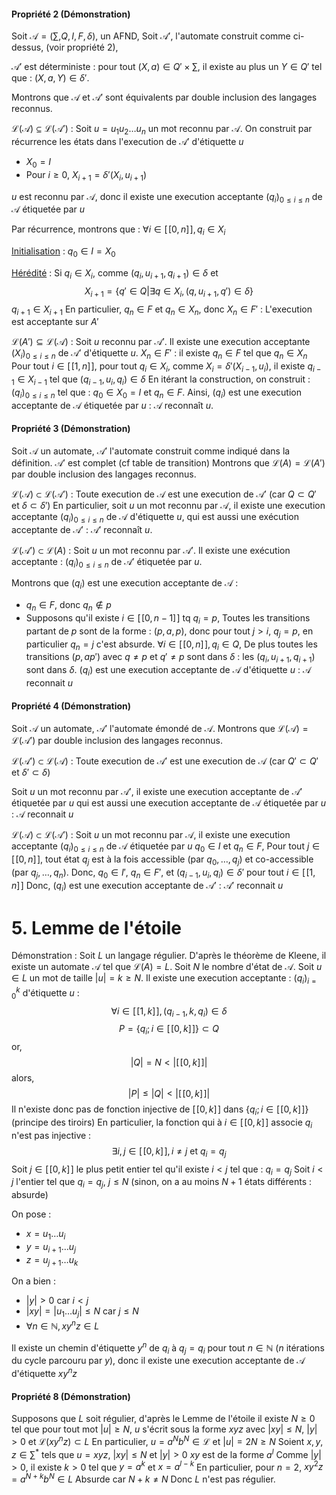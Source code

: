 #### Propriété 2 (Démonstration)
Soit $\mathcal{A} = (\sum, Q, I, F, \delta)$, un AFND, 
Soit $\mathcal{A}'$, l'automate construit comme ci-dessus, (voir propriété 2),

$\mathcal{A}'$ est déterministe : pour tout $(X, a) \in Q' \times \sum$, il existe au plus un $Y \in Q'$ tel que : $(X, a, Y) \in \delta'$. 

Montrons que $\mathcal{A}$ et $\mathcal{A}'$ sont équivalents par double inclusion des langages reconnus. 

$\mathcal{L}(\mathcal{A}) \subseteq \mathcal{L}(\mathcal{A}')$ : Soit $u = u_{1}u_{2}\dots u_{n}$ un mot reconnu par $\mathcal{A}$.
On construit par récurrence les états dans l'execution de $\mathcal{A}'$ d'étiquette $u$
- $X_{0} = I$
- Pour $i \geq 0$, $X_{i+1} = \delta'(X_{i}, u_{i+1})$

$u$ est reconnu par $\mathcal{A}$, donc il existe une execution acceptante $(q_{i})_{0 \leq i \leq n}$ de $\mathcal{A}$ étiquetée par $u$

Par récurrence, montrons que : $\forall i \in [\![0, n]\!], q_{i} \in X_{i}$

<u>Initialisation</u> :
$q_{0} \in I = X_{0}$ 

<u>Hérédité</u> : 
Si $q_{i} \in X_{i}$, comme $(q_{i}, u_{i+1}, q_{i+1}) \in \delta$ et
$$X_{i+1} = \{ q' \in Q | \exists q \in X_{i}, (q, u_{i+1}, q') \in \delta\}$$
$q_{i+1} \in X_{i+1}$
En particulier, $q_{n} \in F$ et $q_{n} \in X_{n}$, donc $X_{n} \in F'$ : 
L'execution est acceptante sur $A'$

$\mathcal{L}(A') \subseteq \mathcal{L}(\mathcal{A})$ : 
Soit $u$ reconnu par $\mathcal{A}'$.
Il existe une execution acceptante $(X_{i})_{0 \leq i \leq n}$ de $\mathcal{A}'$ d'étiquette $u$. 
$X_{n} \in F'$ : il existe $q_{n} \in F$ tel que $q_{n} \in X_{n}$
Pour tout $i \in [\![1,n]\!]$, pour tout $q_{i} \in X_{i}$, comme $X_{i} = \delta'(X_{i-1}, u_{i})$, il existe $q_{i-1} \in X_{i-1}$ tel que $(q_{i-1}, u_{i}, q_{i}) \in \delta$
En itérant la construction, on construit : $(q_{i})_{0 \leq i \leq n}$ tel que : $q_{0} \in X_{0} = I$ et $q_{n} \in F$.
Ainsi, $(q_{i})$ est une execution acceptante de $\mathcal{A}$ étiquetée par $u$ : $\mathcal{A}$ reconnaît $u$.

#### Propriété 3 (Démonstration)
Soit $\mathcal{A}$ un automate, $\mathcal{A}'$ l'automate construit comme indiqué dans la définition. 
$\mathcal{A}'$ est complet (cf table de transition)
Montrons que $\mathcal{L}(A) = \mathcal{L}(A')$ par double inclusion des langages reconnus. 

$\mathcal{L}(\mathcal{A}) \subset \mathcal{L}(\mathcal{A}')$ : Toute execution de $\mathcal{A}$ est une execution de $\mathcal{A}'$ (car $Q \subset Q'$ et $\delta \subset \delta'$)
En particulier, soit $u$ un mot reconnu par $\mathcal{A}$, il existe une execution acceptante $(q_{i})_{0 \leq i \leq n}$ de $\mathcal{A}$ d'étiquette $u$, qui est aussi une exécution acceptante de $\mathcal{A}'$ : $\mathcal{A}'$ reconnaît $u$. 

$\mathcal{L}(\mathcal{A}') \subset \mathcal{L}(A)$ : Soit $u$ un mot reconnu par $\mathcal{A}'$.
Il existe une exécution acceptante : $(q_{i})_{0 \leq i \leq n}$ de $\mathcal{A}'$ étiquetée par $u$.

Montrons que $(q_{i})$ est une execution acceptante de $\mathcal{A}$ : 
- $q_{n} \in F$, donc $q_{n} \not\in p$
- Supposons qu'il existe $i \in [\![0, n-1]\!]$ tq $q_{i} = p$,
  Toutes les transitions partant de $p$ sont de la forme : $(p, a, p)$, donc pour tout $j>i$, $q_{j}=p$, en particulier $q_{n} = j$ c'est absurde. 
  $\forall i \in [\![0, n]\!], q_{i} \in Q$, 
  De plus toutes les transitions $(p, a p')$ avec $q \neq p$ et $q' \neq p$ sont dans $\delta$ : les $(q_{i}, u_{i+1}, q_{i+1})$ sont dans $\delta$.
  $(q_{i})$ est une execution acceptante de $\mathcal{A}$ d'étiquette $u$ : $\mathcal{A}$ reconnait $u$

#### Propriété 4 (Démonstration)
Soit $\mathcal{A}$ un automate, $\mathcal{A}'$ l'automate émondé de $\mathcal{A}$.
Montrons que $\mathcal{L}(\mathcal{A}) = \mathcal{L}(\mathcal{A}')$ par double inclusion des langages reconnus. 

$\mathcal{L}(\mathcal{A}') \subset \mathcal{L}(\mathcal{A})$ :
Toute execution de $\mathcal{A}'$ est une execution de $\mathcal{A}$ (car $Q' \subset Q'$ et $\delta' \subset \delta$)

Soit $u$ un mot reconnu par $\mathcal{A}'$, il existe une execution acceptante de $\mathcal{A}'$ étiquetée par $u$ qui est aussi une execution acceptante de $\mathcal{A}$ étiquetée par $u$ : 
$\mathcal{A}$ reconnait $u$ 

$\mathcal{L}(\mathcal{A}) \subset \mathcal{L}(\mathcal{A}')$ :
Soit $u$ un mot reconnu par $\mathcal{A}$, il existe une execution acceptante $(q_{i})_{0 \leq i \leq n}$ de $\mathcal{A}$ étiquetée par $u$
$q_{0} \in I$ et $q_{n} \in F$, 
Pour tout $j \in [\![0, n]\!]$, tout état $q_{j}$ est à la fois accessible (par $q_{0}, \dots, q_{j}$) et co-accessible (par $q_{j}, \dots, q_{n}$). 
Donc, $q_{0} \in I'$, $q_{n} \in F'$, et $(q_{i-1}, u_{i}, q_{i}) \in \delta'$ pour tout $i \in [\![1,n]\!]$
Donc, $(q_{i})$ est une execution acceptante de $\mathcal{A}'$ : 
$\mathcal{A}'$ reconnait $u$

# 5. Lemme de l'étoile
Démonstration :
Soit $L$ un langage régulier. D'après le théorème de Kleene, il existe un automate $\mathcal{A}$ tel que $\mathcal{L}(A) = L$.
Soit $N$ le nombre d'état de $\mathcal{A}$. 
Soit $u \in L$ un mot de taille $\left| u\right| = k \geq N$. 
Il existe une execution acceptante : $(q_{i})_{i = 0}^{k}$ d'étiquette $u$ : 
$$\forall i \in [\![1, k]\!], (q_{i-1}, k, q_{i}) \in \delta$$
$$P = \{ q_{i} ; i \in [\![0, k]\!] \} \subset Q$$
or, 
$$\left| Q\right| = N < \left| [\![0, k]\!]\right|$$
alors, 
$$\left| P \right| \leq \left| Q\right|< \left| [\![0, k]\!]\right|$$
Il n'existe donc pas de fonction injective de $[\![0, k]\!]$ dans $\{ q_{i} ; i \in [\![0, k]\!] \}$ (principe des tiroirs)
En particulier, la fonction qui à $i \in [\![0, k]\!]$ associe $q_{i}$ n'est pas injective : 
$$\exists i, j \in [\![0, k]\!], i \neq j \text{ et } q_{i} = q_{j}$$
Soit $j \in [\![0,k]\!]$ le plus petit entier tel qu'il existe $i < j$ tel que : $q_{i} = q_{j}$
Soit $i < j$ l'entier tel que $q_{i} = q_{j}$, $j \leq N$ (sinon, on a au moins $N+1$ états différents : absurde)

On pose : 
- $x = u_{1}\dots u_{i}$
- $y = u_{i+1}\dots u_{j}$
- $z = u_{j+1}\dots u_{k}$

On a bien : 
- $\left| y\right|>0$ car $i < j$
- $\left| x{y}\right| = \left| u_{1}\dots u_{j}\right|\leq N$ car $j \leq N$
- $\forall n \in \mathbb{N}, xy^{n}z\in L$

Il existe un chemin d'étiquette $y^{n}$ de $q_{i}$ à $q_{j} = q_{i}$ pour tout $n \in \mathbb{N}$ ($n$ itérations du cycle parcouru par $y$), donc il existe une execution acceptante de $\mathcal{A}$ d'étiquette $xy^{n}z$

#### Propriété 8 (Démonstration)
Supposons que $L$ soit régulier, d'après le Lemme de l'étoile il existe $N \geq 0$ tel que pour tout mot $\left| u\right|\geq N$, 
$u$ s'écrit sous la forme $xyz$ avec $\left| xy\right| \leq N$, $\left| y\right|>0$ et $\mathcal{L}(xy^{n}z)\subset L$
En particulier, $u = a^{N}b^{N} \in \mathcal{L}$ et $\left| u\right| = 2N\geq N$
Soient $x, y, z \in \sum^{*}$ tels que $u = xyz$, $\left| xy\right|\leq N$ et $\left| y\right|> 0$
$xy$ est de la forme $a^{l}$
Comme $\left| y\right|>0$, il existe $k > 0$ tel que $y = a^{k}$ et $x = a^{l-k}$
En particulier, pour $n = 2$, $xy^{2}z = a^{N+k}b^{N} \in L$
Absurde car $N +k \neq N$
Donc $L$ n'est pas régulier.
